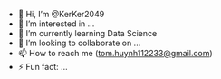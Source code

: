 - 👋 Hi, I’m @KerKer2049
- 👀 I’m interested in ...
- 🌱 I’m currently learning Data Science
- 💞️ I’m looking to collaborate on ...
- 📫 How to reach me (tom.huynh112233@gmail.com)
- ⚡ Fun fact: ...

<!---
KerKer2049/KerKer2049 is a ✨ special ✨ repository because its `README.md` (this file) appears on your GitHub profile.
You can click the Preview link to take a look at your changes.
--->
